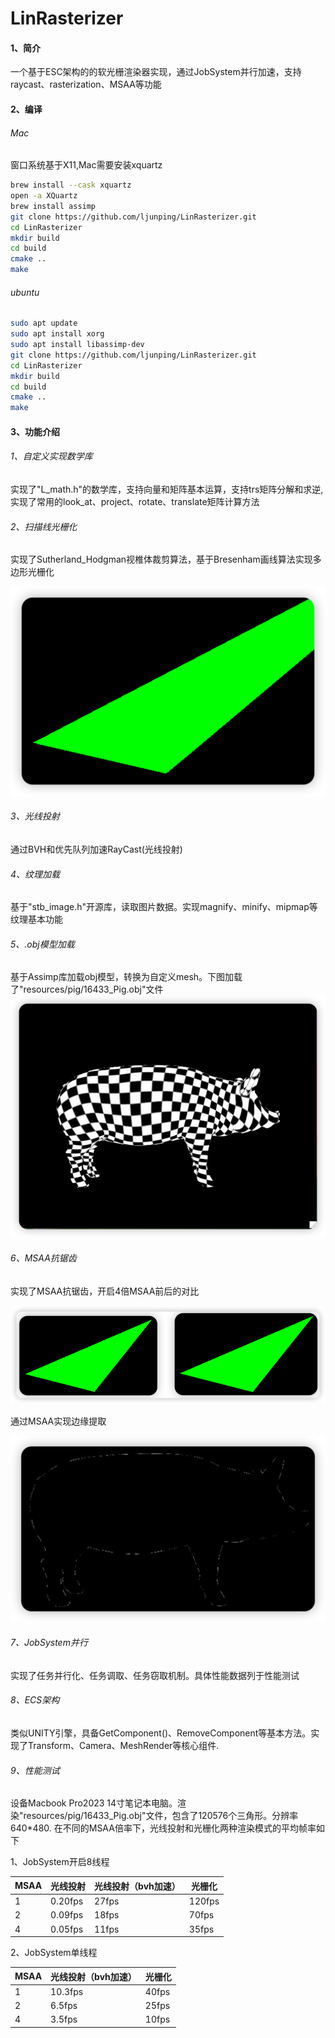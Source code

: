 # LinRasterizer
#### 1、简介
一个基于ESC架构的的软光栅渲染器实现，通过JobSystem并行加速，支持raycast、rasterization、MSAA等功能

#### 2、编译
###### Mac
窗口系统基于X11,Mac需要安装xquartz
```sh
brew install --cask xquartz
open -a XQuartz
brew install assimp
git clone https://github.com/ljunping/LinRasterizer.git
cd LinRasterizer
mkdir build
cd build
cmake ..
make
```
###### ubuntu
```sh
sudo apt update
sudo apt install xorg
sudo apt install libassimp-dev
git clone https://github.com/ljunping/LinRasterizer.git
cd LinRasterizer
mkdir build
cd build
cmake ..
make
```

#### 3、功能介绍
###### 1、自定义实现数学库
实现了"L_math.h"的数学库，支持向量和矩阵基本运算，支持trs矩阵分解和求逆,实现了常用的look_at、project、rotate、translate矩阵计算方法
###### 2、扫描线光栅化
实现了Sutherland_Hodgman视椎体裁剪算法，基于Bresenham画线算法实现多边形光栅化

![simple_tri_clip.png](render_img/simple_tri_clip.png)

###### 3、光线投射
通过BVH和优先队列加速RayCast(光线投射)
###### 4、纹理加载
基于"stb_image.h"开源库，读取图片数据。实现magnify、minify、mipmap等纹理基本功能
###### 5、.obj模型加载
基于Assimp库加载obj模型，转换为自定义mesh。下图加载了"resources/pig/16433_Pig.obj"文件
![img.png](render_img/img_obj.png)

###### 6、MSAA抗锯齿
实现了MSAA抗锯齿，开启4倍MSAA前后的对比

![msaa_compare.png](render_img/msaa_compare.png)

通过MSAA实现边缘提取

![msaa_edge.png](render_img/msaa_edge.png)

###### 7、JobSystem并行
实现了任务并行化、任务调取、任务窃取机制。具体性能数据列于性能测试
###### 8、ECS架构
类似UNITY引擎，具备GetComponent<T>()、RemoveComponent<T>等基本方法。实现了Transform、Camera、MeshRender等核心组件.
###### 9、性能测试
设备Macbook Pro2023 14寸笔记本电脑。渲染"resources/pig/16433_Pig.obj"文件，包含了120576个三角形。分辨率640*480.
在不同的MSAA倍率下，光线投射和光栅化两种渲染模式的平均帧率如下

1、JobSystem开启8线程

| MSAA | 光线投射    | 光线投射（bvh加速） | 光栅化    |           
|------|---------|-------------|--------|
| 1    | 0.20fps | 27fps       | 120fps |
| 2    | 0.09fps | 18fps       | 70fps  |
| 4    | 0.05fps | 11fps       | 35fps  |

2、JobSystem单线程

| MSAA   | 光线投射（bvh加速） | 光栅化    |
|--------|-------------|--------|
| 1     | 10.3fps       | 40fps |
| 2     | 6.5fps       | 25fps  |
| 4     |3.5fps       | 10fps  |


